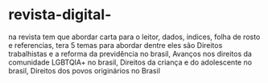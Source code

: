 # revista-digital-
na revista tem que abordar carta para o leitor, dados, indices, folha de rosto e referencias, tera 5 temas para abordar dentre eles são Direitos trabalhistas e a reforma da previdência no brasil, Avanços nos direitos da comunidade LGBTQIA+ no brasil, Direitos da criança e do adolescente no brasil, Direitos dos povos originários no Brasil
